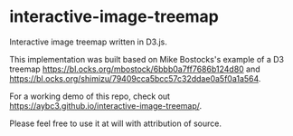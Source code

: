 # interactive-image-treemap
Interactive image treemap written in D3.js.

This implementation was built based on Mike Bostocks's example of a D3 treemap
https://bl.ocks.org/mbostock/6bbb0a7ff7686b124d80
and
https://bl.ocks.org/shimizu/79409cca5bcc57c32ddae0a5f0a1a564.

For a working demo of this repo, check out https://aybc3.github.io/interactive-image-treemap/.

Please feel free to use it at will with attribution of source.

